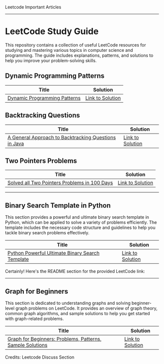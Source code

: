 Leetcode Important Articles

---

# LeetCode Study Guide

This repository contains a collection of useful LeetCode resources for studying and mastering various topics in computer science and programming. The guide includes explanations, patterns, and solutions to help you improve your problem-solving skills.

## Dynamic Programming Patterns

| Title | Solution |
|-------|----------|
| [Dynamic Programming Patterns](https://leetcode.com/discuss/study-guide/458695/Dynamic-Programming-Patterns) | [Link to Solution](https://leetcode.com/discuss/study-guide/458695/Dynamic-Programming-Patterns) |

## Backtracking Questions

| Title | Solution |
|-------|----------|
| [A General Approach to Backtracking Questions in Java](https://leetcode.com/problems/permutations/solutions/18239/A-general-approach-to-backtracking-questions-in-Java-(Subsets-Permutations-Combination-Sum-Palindrome-Partioning)/) | [Link to Solution](https://leetcode.com/problems/permutations/solutions/18239/A-general-approach-to-backtracking-questions-in-Java-(Subsets-Permutations-Combination-Sum-Palindrome-Partioning)/) |

## Two Pointers Problems

| Title | Solution |
|-------|----------|
| [Solved all Two Pointers Problems in 100 Days](https://leetcode.com/discuss/study-guide/1688903/Solved-all-two-pointers-problems-in-100-days) | [Link to Solution](https://leetcode.com/discuss/study-guide/1688903/Solved-all-two-pointers-problems-in-100-days) |




---

## Binary Search Template in Python

This section provides a powerful and ultimate binary search template in Python, which can be applied to solve a variety of problems efficiently. The template includes the necessary code structure and guidelines to help you tackle binary search problems effectively.

| Title | Solution |
|-------|----------|
| [Python Powerful Ultimate Binary Search Template](https://leetcode.com/discuss/study-guide/786126/Python-Powerful-Ultimate-Binary-Search-Template.-Solved-many-problems) | [Link to Solution](https://leetcode.com/discuss/study-guide/786126/Python-Powerful-Ultimate-Binary-Search-Template.-Solved-many-problems) |


Certainly! Here's the README section for the provided LeetCode link:

---

## Graph for Beginners

This section is dedicated to understanding graphs and solving beginner-level graph problems on LeetCode. It provides an overview of graph theory, common graph algorithms, and sample solutions to help you get started with graph-related problems.

| Title | Solution |
|-------|----------|
| [Graph for Beginners: Problems, Patterns, Sample Solutions](https://leetcode.com/discuss/study-guide/655708/Graph-For-Beginners-Problems-or-Pattern-or-Sample-Solutions) | [Link to Solution](https://leetcode.com/discuss/study-guide/655708/Graph-For-Beginners-Problems-or-Pattern-or-Sample-Solutions) |



Credits: Leetcode Discuss Section
